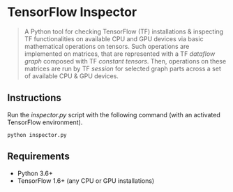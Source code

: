 # TensorFlow Inspector
> A Python tool for checking TensorFlow (TF) installations & inspecting TF functionalities on available CPU and GPU devices via basic mathematical operations on tensors. Such operations are implemented on matrices, that are represented with a TF *dataflow graph* composed with TF *constant tensors*. Then, operations on these matrices are run by TF *session* for selected graph parts across a set of available CPU & GPU devices.

## Instructions
Run the *inspector.py* script with the following command (with an activated TensorFlow environment).
```
python inspector.py
```

## Requirements
* Python 3.6+
* TensorFlow 1.6+ (any CPU or GPU installations)
